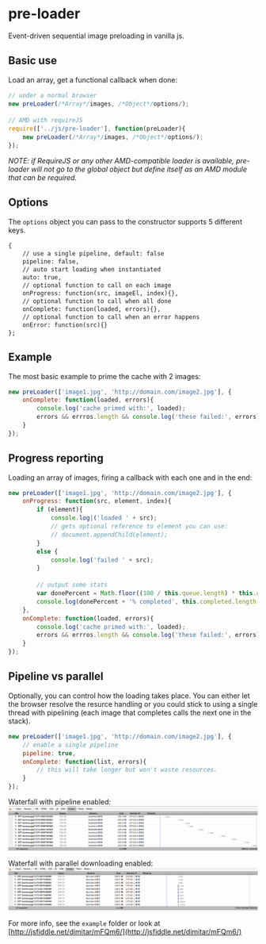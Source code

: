 pre-loader
==========

Event-driven sequential image preloading in vanilla js.


## Basic use

Load an array, get a functional callback when done:

```javascript
// under a normal browser
new preLoader(/*Array*/images, /*Object*/options/);

// AMD with requireJS
require(['../js/pre-loader'], function(preLoader){
	new preLoader(/*Array*/images, /*Object*/options/);
});
```

_NOTE: if RequireJS or any other AMD-compatible loader is available, pre-loader will not go to the global object but define
itself as an AMD module that can be required._


## Options

The `options` object you can pass to the constructor supports 5 different keys.

```
{
	// use a single pipeline, default: false
	pipeline: false,
	// auto start loading when instantiated
	auto: true,
	// optional function to call on each image
	onProgress: function(src, imageEl, index){},
	// optional function to call when all done
	onComplete: function(loaded, errors){},
	// optional function to call when an error happens
	onError: function(src){}
};
```

## Example

The most basic example to prime the cache with 2 images:

```javascript
new preLoader(['image1.jpg', 'http://domain.com/image2.jpg'], {
	onComplete: function(loaded, errors){
		console.log('cache primed with:', loaded);
		errors && errros.length && console.log('these failed:', errors);
	}
});
```

## Progress reporting

Loading an array of images, firing a callback with each one and in the end:

```javascript
new preLoader(['image1.jpg', 'http://domain.com/image2.jpg'], {
	onProgress: function(src, element, index){
		if (element){
			console.log|('loaded ' + src);
			// gets optional reference to element you can use:
			// document.appendChild(element);
		}
		else {
			console.log('failed ' + src);
		}

		// output some stats
		var donePercent = Math.floor((100 / this.queue.length) * this.completed.length);
		console.log(donePercent + '% completed', this.completed.length + this.errors.length + ' / ' + this.queue.length + ' done');
	},
	onComplete: function(loaded, errors){
		console.log('cache primed with:', loaded);
		errors && errros.length && console.log('these failed:', errors);
	}
});
```

## Pipeline vs parallel

Optionally, you can control how the loading takes place. You can either let the browser resolve the resurce handling or you could stick to using a single thread with pipelining (each image that completes calls the next one in the stack).

```javascript
new preLoader(['image1.jpg', 'http://domain.com/image2.jpg'], {
	// enable a single pipeline
	pipeline: true,
	onComplete: function(list, errors){
		// this will take longer but won't waste resources.
	}
});
```

Waterfall with pipeline enabled:
![pipeline](example/images/pipeline-waterfall.jpg)

Waterfall with parallel downloading enabled:
![parallel](example/images/parallel-waterfall.jpg)



For more info, see the `example` folder or look at [http://jsfiddle.net/dimitar/mFQm6/](http://jsfiddle.net/dimitar/mFQm6/)
